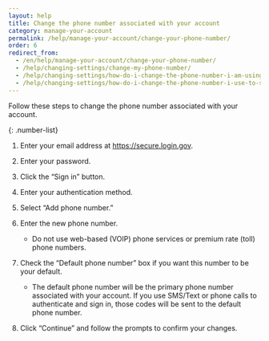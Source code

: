 ```yaml
---
layout: help
title: Change the phone number associated with your account
category: manage-your-account
permalink: /help/manage-your-account/change-your-phone-number/
order: 6 
redirect_from:
  - /en/help/manage-your-account/change-your-phone-number/
  - /help/changing-settings/change-my-phone-number/
  - /help/changing-settings/how-do-i-change-the-phone-number-i-am-using-with-my-account/
  - /help/changing-settings/how-do-i-change-the-phone-number-i-use-to-sign-in/
---
```

Follow these steps to change the phone number associated with your account.

{: .number-list}

1. Enter your email address at <https://secure.login.gov>.
2. Enter your password.
3. Click the “Sign in” button.
4. Enter your authentication method.
5. Select “Add phone number.”
6. Enter the new phone number.

   * Do not use web-based (VOIP) phone services or premium rate (toll) phone numbers.
7. Check the “Default phone number” box if you want this number to be your default.

   * The default phone number will be the primary phone number associated with your account. If you use SMS/Text or phone calls to authenticate and sign in, those codes will be sent to the default phone number.
8. Click “Continue” and follow the prompts to confirm your changes.
